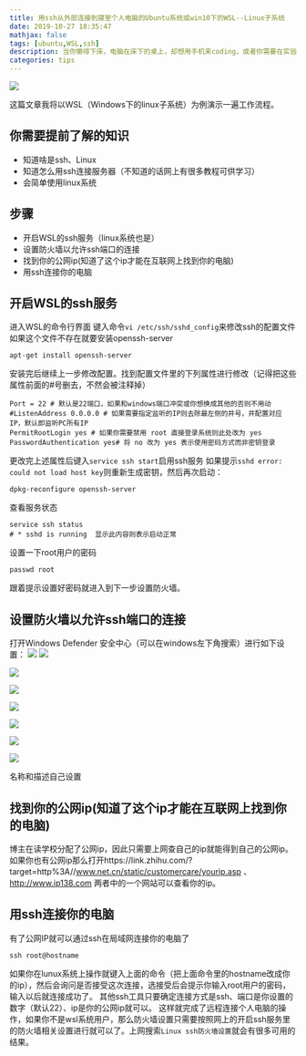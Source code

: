 ```yaml
---
title: 用ssh从外部连接到寝室个人电脑的Ubuntu系统或win10下的WSL--Linux子系统
date: 2019-10-27 18:35:47
mathjax: false
tags: [ubuntu,WSL,ssh]
description: 当你懒得下床，电脑在床下的桌上，却想用手机来coding，或者你需要在实验室远程连接在寝室的电脑的时候，你可以阅读这篇文章，试试把你的电脑武装成一台远程服务器~
categories: tips
---
```

![](https://raw.githubusercontent.com/cogito0823/photos/master/img/blur-communication-computer-2148217.jpg)
<!--more-->
这篇文章我将以WSL（Windows下的linux子系统）为例演示一遍工作流程。
## 你需要提前了解的知识
- 知道啥是ssh、Linux
- 知道怎么用ssh连接服务器（不知道的话网上有很多教程可供学习）
- 会简单使用linux系统

## 步骤
- 开启WSL的ssh服务（linux系统也是）
- 设置防火墙以允许ssh端口的连接
- 找到你的公网ip(知道了这个ip才能在互联网上找到你的电脑)
- 用ssh连接你的电脑

## 开启WSL的ssh服务
进入WSL的命令行界面
键入命令`vi /etc/ssh/sshd_config`来修改ssh的配置文件
如果这个文件不存在就要安装openssh-server
```
apt-get install openssh-server
```
安装完后继续上一步修改配置。找到配置文件里的下列属性进行修改（记得把这些属性前面的#号删去，不然会被注释掉）
```
Port = 22 # 默认是22端口，如果和windows端口冲突或你想换成其他的否则不用动
#ListenAddress 0.0.0.0 # 如果需要指定监听的IP则去除最左侧的井号，并配置对应IP，默认即监听PC所有IP
PermitRootLogin yes # 如果你需要禁用 root 直接登录系统则此处改为 yes
PasswordAuthentication yes# 将 no 改为 yes 表示使用密码方式而非密钥登录
```
更改完上述属性后键入`service ssh start`启用ssh服务
如果提示`sshd error: could not load host key`则重新生成密钥，然后再次启动：
```
dpkg-reconfigure openssh-server
```
查看服务状态
```
service ssh status
# * sshd is running  显示此内容则表示启动正常
```
设置一下root用户的密码
```
passwd root
```
跟着提示设置好密码就进入到下一步设置防火墙。
## 设置防火墙以允许ssh端口的连接
打开Windows Defender 安全中心（可以在windows左下角搜索）进行如下设置：
![](https://raw.githubusercontent.com/cogito0823/photos/master/img/{892ABD49-7363-49CE-97E7-E3BABB7C0E00}.png)
![](https://raw.githubusercontent.com/cogito0823/photos/master/img/{31E6F21B-8894-464F-B659-784BF38D2EB9}.png)

![](https://raw.githubusercontent.com/cogito0823/photos/master/img/sssss.jpg)

![](https://raw.githubusercontent.com/cogito0823/photos/master/img/23456.jpg)

![](https://raw.githubusercontent.com/cogito0823/photos/master/img/223232222.jpg)

![](https://raw.githubusercontent.com/cogito0823/photos/master/img/w.jpg)

![](https://raw.githubusercontent.com/cogito0823/photos/master/img/3323ds.jpg)

![](https://raw.githubusercontent.com/cogito0823/photos/master/img/image-20191027181607110.png)

名称和描述自己设置
## 找到你的公网ip(知道了这个ip才能在互联网上找到你的电脑)
博主在读学校分配了公网ip，因此只需要上网查自己的ip就能得到自己的公网ip。
如果你也有公网ip那么打开https://link.zhihu.com/?target=http%3A//www.net.cn/static/customercare/yourip.asp 、http://www.ip138.com 两者中的一个网站可以查看你的ip。
## 用ssh连接你的电脑
有了公网IP就可以通过ssh在局域网连接你的电脑了
```
ssh root@hostname
```
如果你在lunux系统上操作就键入上面的命令（把上面命令里的hostname改成你的ip），然后会询问是否接受这次连接，选接受后会提示你输入root用户的密码，输入以后就连接成功了。
其他ssh工具只要确定连接方式是ssh、端口是你设置的数字（默认22）、ip是你的公网ip就可以。
这样就完成了远程连接个人电脑的操作，如果你不是wsl系统用户，那么防火墙设置只需要按照网上的开启ssh服务里的防火墙相关设置进行就可以了。上网搜索`Linux ssh防火墙设置`就会有很多可用的结果。
